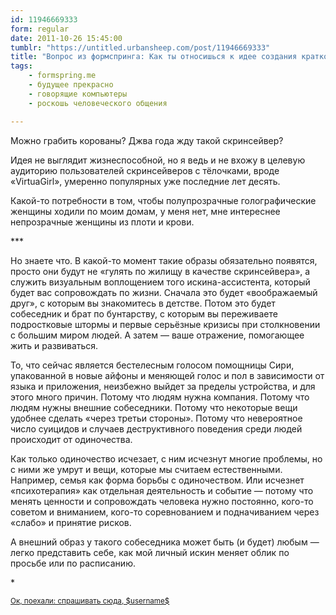 ```yaml
---
id: 11946669333
form: regular
date: 2011-10-26 15:45:00
tumblr: "https://untitled.urbansheep.com/post/11946669333"
title: "Вопрос из формспринга: Как ты относишься к идее создания краткосрочных (на сутки, к примеру) 3d моделей, которых ты маркируешь тегом «порнтреты» в своем приложении к овцепедии? Они могли бы гулять по жилищу в качестве скринсейвера."
tags:
    - formspring.me
    - будущее прекрасно
    - говорящие компьютеры
    - роскошь человеческого общения

---
```


<p class="formspringmeAnswer">Можно грабить корованы? Джва года жду такой скринсейвер?</p>

<p>Идея не выглядит жизнеспособной, но я ведь и не вхожу в целевую аудиторию пользователей скринсейверов с тёлочками, вроде «VirtuaGirl», умеренно популярных уже последние лет десять.</p>

<p>Какой-то потребности в том, чтобы полупрозрачные голографические женщины ходили по моим домам, у меня нет, мне интереснее непрозрачные женщины из плоти и крови.</p>

<p class="splitter">***</p>

<p>Но знаете что. В какой-то момент такие образы обязательно появятся, просто они будут не «гулять по жилищу в качестве скринсейвера», а служить визуальным воплощением того искина-ассистента, который будет вас сопровождать по жизни. Сначала это будет «воображаемый друг», с которым вы знакомитесь в детстве. Потом это будет собеседник и брат по бунтарству, с которым вы переживаете подростковые штормы и первые серьёзные кризисы при столкновении с большим миром людей. А затем — ваше отражение, помогающее жить и развиваться.</p>

<p>То, что сейчас является бестелесным голосом помощницы Сири, упакованной в новые айфоны и меняющей голос и пол в зависимости от языка и приложения, неизбежно выйдет за пределы устройства, и для этого много причин. Потому что людям нужна компания. Потому что людям нужны внешние собеседники. Потому что некоторые вещи удобнее сделать «через третьи стороны». Потому что невероятное число суицидов и случаев деструктивного поведения среди людей происходит от одиночества.</p>

<p>Как только одиночество исчезает, с ним исчезнут многие проблемы, но с ними же умрут и вещи, которые мы считаем естественными. Например, семья как форма борьбы с одиночеством. Или исчезнет «психотерапия» как отдельная деятельность и событие — потому что менять ценности и сопровождать человека нужно постоянно, кого-то советом и вниманием, кого-то соревнованием и подначиванием через «слабо» и принятие рисков.</p>

<p>А внешний образ у такого собеседника может быть (и будет) любым — легко представить себе, как мой личный искин меняет облик по просьбе или по расписанию.</p>

<p>*</p>

<p class="formspringmeFooter">
    <small><a href="http://www.formspring.me/urbansheep?utm_medium=social&amp;utm_source=tumblr&amp;utm_campaign=shareanswer">Ок, поехали: спрашивать сюда, $username$</a></small>
</p>

